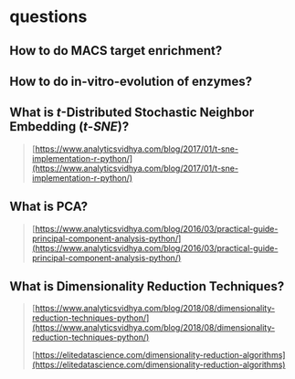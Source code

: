 # questions

## How to do MACS target enrichment?



## How to do in-vitro-evolution of enzymes?

## What is  _t_-Distributed Stochastic Neighbor Embedding \(_t_-_SNE_\)?

> [https://www.analyticsvidhya.com/blog/2017/01/t-sne-implementation-r-python/](https://www.analyticsvidhya.com/blog/2017/01/t-sne-implementation-r-python/)



## What is PCA?

> [https://www.analyticsvidhya.com/blog/2016/03/practical-guide-principal-component-analysis-python/](https://www.analyticsvidhya.com/blog/2016/03/practical-guide-principal-component-analysis-python/)



## What is Dimensionality Reduction Techniques?

> [https://www.analyticsvidhya.com/blog/2018/08/dimensionality-reduction-techniques-python/](https://www.analyticsvidhya.com/blog/2018/08/dimensionality-reduction-techniques-python/)
>
> [https://elitedatascience.com/dimensionality-reduction-algorithms](https://elitedatascience.com/dimensionality-reduction-algorithms)





